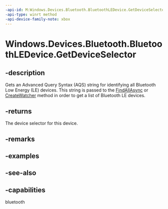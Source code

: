 ```yaml
---
-api-id: M:Windows.Devices.Bluetooth.BluetoothLEDevice.GetDeviceSelector
-api-type: winrt method
-api-device-family-note: xbox
---
```


<!-- Method syntax
public string GetDeviceSelector()
-->

# Windows.Devices.Bluetooth.BluetoothLEDevice.GetDeviceSelector

## -description
Gets an Advanced Query Syntax (AQS) string for identifying all Bluetooth Low Energy (LE) devices. This string is passed to the [FindAllAsync](/uwp/api/windows.devices.enumeration.deviceinformation.findallasync) or [CreateWatcher](/uwp/api/windows.devices.enumeration.deviceinformation.createwatcher) method in order to get a list of Bluetooth LE devices.

## -returns
The device selector for this device.

## -remarks

## -examples

## -see-also


## -capabilities
bluetooth
